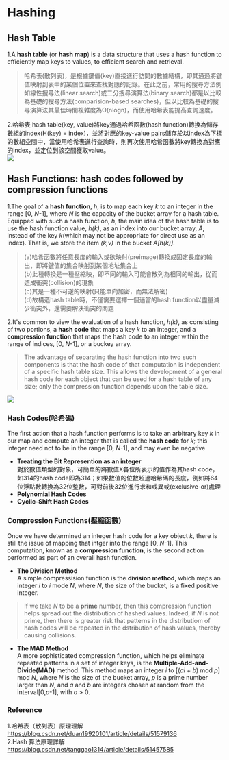 # Hashing 
## Hash Table
1.A **hash table** (or **hash map**) is a data structure that uses a hash function to efficiently map keys to values, to efficient search and retrieval.<br>
>哈希表(散列表)，是根據鍵值(key)直接進行訪問的數據結構，即其通過將鍵值映射到表中的某個位置來查找對應的記錄。在此之前，常用的搜尋方法例如線性搜尋法(linear search)或二分搜尋演算法(binary search)都是以比較為基礎的搜尋方法(comparision-based searches)，但以比較為基礎的搜尋演算法其最佳時間複雜度為O(nlogn)，而使用哈希表能提高查詢速度。<br>

2.哈希表 hash table(key, value)將key通過哈希函數(hash function)轉換為儲存數組的index(H(key) = index)，並將對應的key-value pairs儲存於以index為下標的數組空間中，當使用哈希表進行查詢時，則再次使用哈希函數將key轉換為對應的index，並定位到該空間獲取value。<br>
<img src="https://github.com/Xu-Yidi/fluteanzi/blob/master/week11/hash_homework.jpg">

## Hash Functions: hash codes followed by compression functions
1.The goal of a **hash function**, *h*, is to map each key *k* to an integer in the range [0, *N*-1], where *N* is the capacity of the bucket array for a hash table. Equipped with such a hash function, *h*, the main idea of the hash table is to use the hash function value, *h(k)*, as an index into our bucket array, *A*, instead of the key *k*(which may not be appropriate for direct use as an index). That is, we store the item *(k,v)* in the bucket *A[h(k)]*.
>(a)哈希函數將任意長度的輸入或欲映射(preimage)轉換成固定長度的輸出，即將鍵值的集合映射到某個地址集合上<br>
>(b)此種轉換是一種壓縮映，即不同的輸入可能會散列為相同的輸出，從而造成衝突(collision)的現象<br>
>(c)其是一種不可逆的映射(只能單向加密，而無法解密)<br>
>(d)故構造hash table時，不僅需要選擇一個適當的hash function以盡量減少衝突外，還需要解決衝突的問題<br>

2.It's common to view the evaluation of a hash function, *h(k)*, as consisting of two portions, a **hash code** that maps a key *k* to an integer, and a **compression function** that maps the hash code to an integer within the range of indices, [0, *N*-1], or a buckey array.
>The advantage of separating the hash function into two such components is that the hash code of that computation is independent of a specific hash table size. This allows the development of a general hash code for each object that can be used for a hash table of any size; only the compression function depends upon the table size.<br>
<img src="https://github.com/Xu-Yidi/fluteanzi/blob/master/week11/hash_homework2.gif">

### Hash Codes(哈希碼)
The first action that a hash function performs is to take an arbitrary key *k* in our map and compute an integer that is called the **hash code** for *k*; this integer need not to be in the range [0, *N*-1], and may even be negative<br>
- **Treating the Bit Represention as an integer**<br>
對於數值類型的對象，可簡單的將數值X各位所表示的值作為其hash code，如314的hash code即為314；如果數值的位數超過哈希碼的長度，例如將64位浮點數轉換為32位整數，可對前後32位進行求和或異或(exclusive-or)處理
- **Polynomial Hash Codes**<br>
- **Cyclic-Shift Hash Codes**<br>

### Compression Functions(壓縮函數)
Once we have determined an integer hash code for a key object *k*, there is still the issue of mapping that intger into the range
[0, *N*-1]. This computation, known as a **compression function**, is the second action performed as part of an overall hash function.<br>
- **The Division Method**<br>
A simple compressision function is the **division method**, which maps an integer *i* to *i* mode *N*, where *N*, the size of the bucket, is a fixed positive integer.
>If we take *N* to be a **prime** number, then this compression function helps spread out the distribution of hashed values. Indeed, if *N* is not prime, then there is greater risk that patterns in the distributiom of hash codes will be repeated in the dstribution of hash values, thereby causing collisions.<br>

- **The MAD Method**<br>
A more sophisticated compression function, which helps eliminate repeated patterns in a set of integer keys, is the **Multiple-Add-and-Divide(MAD)** method. This method maps an integer *i* to [(*ai* + *b*) mod *p*] mod *N*, where *N* is the size of the bucket array, *p* is a prime number larger than *N*, and *a* and *b* are integers chosen at random from the interval[0,*p*-1], with *a* > 0.
























### Reference
1.哈希表（散列表）原理理解 https://blog.csdn.net/duan19920101/article/details/51579136<br>
2.Hash 算法原理詳解 https://blog.csdn.net/tanggao1314/article/details/51457585<br>
